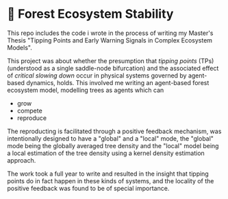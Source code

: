 # 🌳 Forest Ecosystem Stability
This repo includes the code i wrote in the process of writing my Master's Thesis "Tipping Points and Early Warning Signals in Complex Ecosystem Models". 

This project was about whether the presumption that *tipping points* (TPs) (understood as a single saddle-node bifurcation) and the associated effect of *critical slowing down* occur in physical systems governed by agent-based dynamics, holds. This involved me writing an agent-based forest ecosystem model, modelling trees as agents which can
- grow
- compete
- reproduce

The reproducting is facilitated through a positive feedback mechanism, was intentionally designed to have a "global" and a "local" mode, the "global" mode being the globally averaged tree density and the "local" model being a local estimation of the tree density using a kernel density estimation approach.

The work took a full year to write and resulted in the insight that tipping points do in fact happen in these kinds of systems, and the locality of the positive feedback was found to be of special importance.
